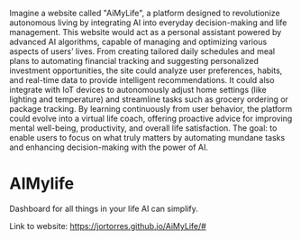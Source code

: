 Imagine a website called "AiMyLife", a platform designed to revolutionize autonomous living by integrating AI into everyday decision-making and life management. This website would act as a personal assistant powered by advanced AI algorithms, capable of managing and optimizing various aspects of users’ lives. From creating tailored daily schedules and meal plans to automating financial tracking and suggesting personalized investment opportunities, the site could analyze user preferences, habits, and real-time data to provide intelligent recommendations. It could also integrate with IoT devices to autonomously adjust home settings (like lighting and temperature) and streamline tasks such as grocery ordering or package tracking. By learning continuously from user behavior, the platform could evolve into a virtual life coach, offering proactive advice for improving mental well-being, productivity, and overall life satisfaction. The goal: to enable users to focus on what truly matters by automating mundane tasks and enhancing decision-making with the power of AI.




# AIMylife
Dashboard for all things in your life AI can simplify.

Link to website: https://jortorres.github.io/AiMyLife/#
